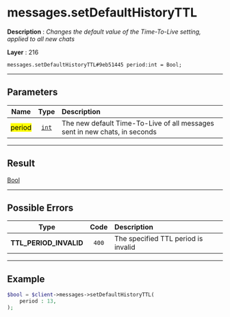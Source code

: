 # messages.setDefaultHistoryTTL

**Description** : *Changes the default value of the Time\-To\-Live setting, applied to all new chats*

**Layer** : 216

```tl
messages.setDefaultHistoryTTL#9eb51445 period:int = Bool;
```

---

## Parameters

| Name | Type | Description |
| :---: | :---: | :--- |
| <mark>period</mark> | [`int`](type/int) | The new default Time-To-Live of all messages sent in new chats, in seconds |

---

## Result

[Bool](type/Bool)

---

## Possible Errors

| Type | Code | Description |
| :---: | :---: | :--- |
| **TTL_PERIOD_INVALID** | `400` | The specified TTL period is invalid |

---

## Example

```php
$bool = $client->messages->setDefaultHistoryTTL(
	period : 13,
);
```